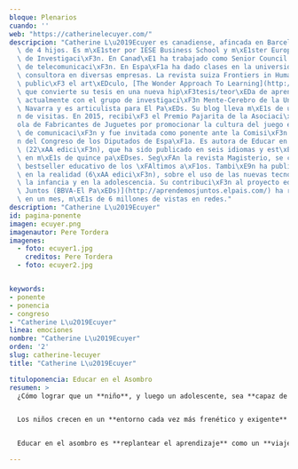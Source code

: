```yaml
---
bloque: Plenarios
cuando: ''
web: "https://catherinelecuyer.com/"
descripcion: "Catherine L\u2019Ecuyer es canadiense, afincada en Barcelona y madre\
  \ de 4 hijos. Es m\xE1ster por IESE Business School y m\xE1ster Europeo Oficial\
  \ de Investigaci\xF3n. En Canad\xE1 ha trabajado como Senior Council en una empresa\
  \ de telecomunicaci\xF3n. En Espa\xF1a ha dado clases en la universidad y ha sido\
  \ consultora en diversas empresas. La revista suiza Frontiers in Human Neuroscience\
  \ public\xF3 el art\xEDculo, [The Wonder Approach To Learning](http://journal.frontiersin.org/Journal/10.3389/fnhum.2014.00764/full),\
  \ que convierte su tesis en una nueva hip\xF3tesis/teor\xEDa de aprendizaje. Colabora\
  \ actualmente con el grupo de investigaci\xF3n Mente-Cerebro de la Universidad de\
  \ Navarra y es articulista para El Pa\xEDs. Su blog lleva m\xE1s de un mill\xF3\
  n de visitas. En 2015, recibi\xF3 el Premio Pajarita de la Asociaci\xF3n Espa\xF1\
  ola de Fabricantes de Juguetes por promocionar la cultura del juego en los medios\
  \ de comunicaci\xF3n y fue invitada como ponente ante la Comisi\xF3n de Educaci\xF3\
  n del Congreso de los Diputados de Espa\xF1a. Es autora de Educar en el asombro\
  \ (22\xAA edici\xF3n), que ha sido publicado en seis idiomas y est\xE1 disponible\
  \ en m\xE1s de quince pa\xEDses. Seg\xFAn la revista Magisterio, se considera el\
  \ bestseller educativo de los \xFAltimos a\xF1os. Tambi\xE9n ha publicado Educar\
  \ en la realidad (6\xAA edici\xF3n), sobre el uso de las nuevas tecnolog\xEDas en\
  \ la infancia y en la adolescencia. Su contribuci\xF3n al proyecto educativo [Aprendemos\
  \ Juntos (BBVA-El Pa\xEDs)](http://aprendemosjuntos.elpais.com/) ha recibido, solo\
  \ en un mes, m\xE1s de 6 millones de vistas en redes."
description: "Catherine L\u2019Ecuyer"
id: pagina-ponente
imagen: ecuyer.png
imagenautor: Pere Tordera
imagenes: 
  - foto: ecuyer1.jpg
    creditos: Pere Tordera
  - foto: ecuyer2.jpg


keywords:
- ponente
- ponencia
- congreso
- "Catherine L\u2019Ecuyer"
linea: emociones
nombre: "Catherine L\u2019Ecuyer"
orden: '2'
slug: catherine-lecuyer
title: "Catherine L\u2019Ecuyer"

tituloponencia: Educar en el Asombro
resumen: >
  ¿Cómo lograr que un **niño**, y luego un adolescente, sea **capaz de estar quieto observando** con calma a su alrededor, capaz de **esperar** antes de tener, capaz de **pensar**, con motivación para **aprender sin miedo al esfuerzo**?


  Los niños crecen en un **entorno cada vez más frenético y exigente** que, por un lado, ha hecho la tarea de educar más compleja, y, por otro, los ha alejado de lo esencial. Para su éxito futuro vemos necesario programarlos para un sinfín de actividades que los están apartando del ocio de siempre, del juego libre, de la naturaleza, del silencio, de la belleza. Su vida se ha convertido en una verdadera carrera para saltar etapas, lo que les aleja cada vez más de su propia naturaleza. Muchos niños se están perdiendo lo mejor de la vida: descubrir el mundo, adentrarse en la realidad. Un ruido ensordecedor acalla sus preguntas, las estridentes pantallas saturan sus sentidos e interrumpan el aprendizaje lento de todo lo maravilloso que hay que descubrir por primera vez. 


  Educar en el asombro es **replantear el aprendizaje** como un **viaje que nace desde el interior de la persona**, una aventura maravillosa facilitada por una consideración profunda de lo que reclama la naturaleza del niño, como el **respeto** por su inocencia, sus ritmos, su sentido del misterio y su sed de belleza.

---
```

